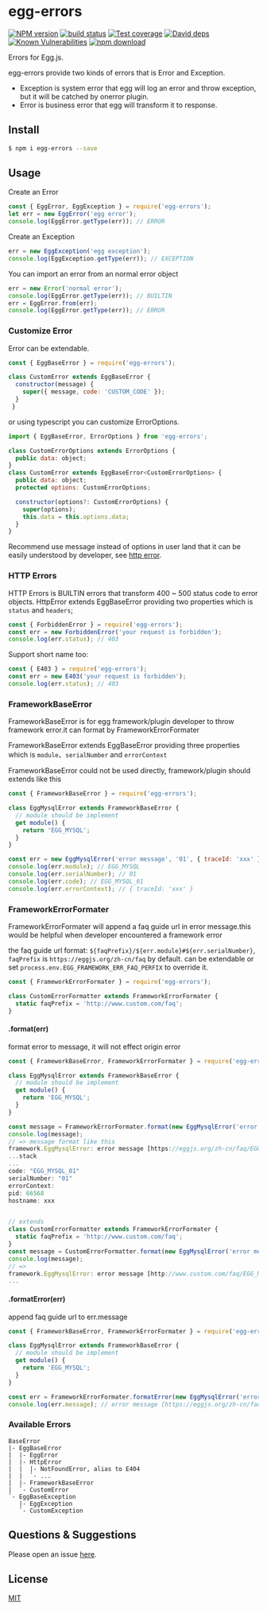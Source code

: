 # egg-errors
[![NPM version][npm-image]][npm-url]
[![build status][travis-image]][travis-url]
[![Test coverage][codecov-image]][codecov-url]
[![David deps][david-image]][david-url]
[![Known Vulnerabilities][snyk-image]][snyk-url]
[![npm download][download-image]][download-url]

[npm-image]: https://img.shields.io/npm/v/egg-errors.svg?style=flat-square
[npm-url]: https://npmjs.org/package/egg-errors
[travis-image]: https://img.shields.io/travis/eggjs/egg-errors.svg?style=flat-square
[travis-url]: https://travis-ci.org/eggjs/egg-errors
[codecov-image]: https://codecov.io/gh/eggjs/egg-errors/branch/master/graph/badge.svg
[codecov-url]: https://codecov.io/gh/eggjs/egg-errors
[david-image]: https://img.shields.io/david/eggjs/egg-errors.svg?style=flat-square
[david-url]: https://david-dm.org/eggjs/egg-errors
[snyk-image]: https://snyk.io/test/npm/egg-errors/badge.svg?style=flat-square
[snyk-url]: https://snyk.io/test/npm/egg-errors
[download-image]: https://img.shields.io/npm/dm/egg-errors.svg?style=flat-square
[download-url]: https://npmjs.org/package/egg-errors

Errors for Egg.js.

egg-errors provide two kinds of errors that is Error and Exception.

- Exception is system error that egg will log an error and throw exception, but it will be catched by onerror plugin.
- Error is business error that egg will transform it to response.

## Install

```bash
$ npm i egg-errors --save
```

## Usage

Create an Error

```js
const { EggError, EggException } = require('egg-errors');
let err = new EggError('egg error');
console.log(EggError.getType(err)); // ERROR
```

Create an Exception

```js
err = new EggException('egg exception');
console.log(EggException.getType(err)); // EXCEPTION
```

You can import an error from an normal error object

```js
err = new Error('normal error');
console.log(EggError.getType(err)); // BUILTIN
err = EggError.from(err);
console.log(EggError.getType(err)); // ERROR
```

### Customize Error

Error can be extendable.

```js
const { EggBaseError } = require('egg-errors');

class CustomError extends EggBaseError {
  constructor(message) {
    super({ message, code: 'CUSTOM_CODE' });
  }
 }
```

or using typescript you can customize ErrorOptions.

```js
import { EggBaseError, ErrorOptions } from 'egg-errors';

class CustomErrorOptions extends ErrorOptions {
  public data: object;
}
class CustomError extends EggBaseError<CustomErrorOptions> {
  public data: object;
  protected options: CustomErrorOptions;

  constructor(options?: CustomErrorOptions) {
    super(options);
    this.data = this.options.data;
  }
}
```

Recommend use message instead of options in user land that it can be easily understood by developer, see [http error](https://github.com/eggjs/egg-errors/blob/master/lib/http/400.ts).

### HTTP Errors

HTTP Errors is BUILTIN errors that transform 400 ~ 500 status code to error objects. HttpError extends EggBaseError providing two properties which is `status` and `headers`;

```js
const { ForbiddenError } = require('egg-errors');
const err = new ForbiddenError('your request is forbidden');
console.log(err.status); // 403
```

Support short name too:

```js
const { E403 } = require('egg-errors');
const err = new E403('your request is forbidden');
console.log(err.status); // 403
```

### FrameworkBaseError

FrameworkBaseError is for egg framework/plugin developer to throw framework error.it can format by FrameworkErrorFormater

FrameworkBaseError extends EggBaseError providing three properties which is `module`、`serialNumber` and `errorContext`

FrameworkBaseError could not be used directly, framework/plugin should extends like this

```js
const { FrameworkBaseError } = require('egg-errors');

class EggMysqlError extends FrameworkBaseError {
  // module should be implement
  get module() {
    return 'EGG_MYSQL';
  }
}

const err = new EggMysqlError('error message', '01', { traceId: 'xxx' });
console.log(err.module); // EGG_MYSQL
console.log(err.serialNumber); // 01
console.log(err.code); // EGG_MYSQL_01
console.log(err.errorContext); // { traceId: 'xxx' }
```

### FrameworkErrorFormater

FrameworkErrorFormater will append a faq guide url in error message.this would be helpful when developer encountered a framework error

the faq guide url format: `${faqPrefix}/${err.module}#${err.serialNumber}`, `faqPrefix` is `https://eggjs.org/zh-cn/faq` by default. can be extendable or set `process.env.EGG_FRAMEWORK_ERR_FAQ_PERFIX` to override it.

```js
const { FrameworkErrorFormater } = require('egg-errors');

class CustomErrorFormatter extends FrameworkErrorFormater {
  static faqPrefix = 'http://www.custom.com/faq';
}
```

#### .format(err)

format error to message, it will not effect origin error

```js
const { FrameworkBaseError, FrameworkErrorFormater } = require('egg-errors');

class EggMysqlError extends FrameworkBaseError {
  // module should be implement
  get module() {
    return 'EGG_MYSQL';
  }
}

const message = FrameworkErrorFormater.format(new EggMysqlError('error message', '01'));
console.log(message); 
// => message format like this
framework.EggMysqlError: error message [https://eggjs.org/zh-cn/faq/EGG_MYSQL#01]
...stack
...
code: "EGG_MYSQL_01"
serialNumber: "01"
errorContext:
pid: 66568
hostname: xxx


// extends
class CustomErrorFormatter extends FrameworkErrorFormater {
  static faqPrefix = 'http://www.custom.com/faq';
}
const message = CustomErrorFormatter.format(new EggMysqlError('error message', '01'));
console.log(message); 
// =>
framework.EggMysqlError: error message [http://www.custom.com/faq/EGG_MYSQL#01]
...
```

#### .formatError(err)

append faq guide url to err.message

```js
const { FrameworkBaseError, FrameworkErrorFormater } = require('egg-errors');

class EggMysqlError extends FrameworkBaseError {
  // module should be implement
  get module() {
    return 'EGG_MYSQL';
  }
}

const err = FrameworkErrorFormater.formatError(new EggMysqlError('error message', '01'));
console.log(err.message); // error message [https://eggjs.org/zh-cn/faq/EGG_MYSQL#01]
```


### Available Errors

```
BaseError
|- EggBaseError
|  |- EggError
|  |- HttpError
|  |  |- NotFoundError, alias to E404
|  |  `- ...
|  |- FrameworkBaseError
|  `- CustomError
`- EggBaseException
   |- EggException
   `- CustomException
```

## Questions & Suggestions

Please open an issue [here](https://github.com/eggjs/egg/issues?q=is%3Aissue+is%3Aopen+sort%3Aupdated-desc).

## License

[MIT](LICENSE)
